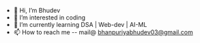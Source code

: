 - 👋 Hi, I’m Bhudev 
- 👀 I’m interested in coding
- 🌱 I’m currently learning DSA | Web-dev | AI-ML
- 📫 How to reach me -- mail@ bhanpuriyabhudev03@gmail.com


<!---
bhudevbhanpuriya/bhudevbhanpuriya is a ✨ special ✨ repository because its `README.md` (this file) appears on your GitHub profile.
You can click the Preview link to take a look at your changes.
--->
